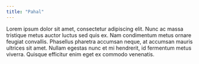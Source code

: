 ```yaml
---
title: "Pahal"
---
```


Lorem ipsum dolor sit amet, consectetur adipiscing elit. Nunc ac massa tristique metus auctor luctus sed quis ex. Nam condimentum metus ornare feugiat convallis. Phasellus pharetra accumsan neque, at accumsan mauris ultrices sit amet. Nullam egestas nunc et mi hendrerit, id fermentum metus viverra. Quisque efficitur enim eget ex commodo venenatis.